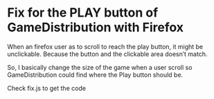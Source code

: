 # Fix for the PLAY button of GameDistribution with Firefox

When an firefox user as to scroll to reach the play button, it might be unclickable. Because the button and the clickable area doesn’t match.

So, I basically change the size of the game when a user scroll so GameDistribution could find where the Play button should be.

Check fix.js to get the code
